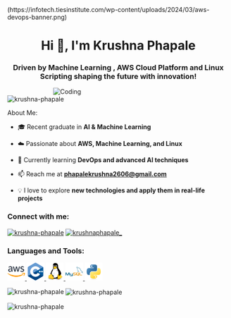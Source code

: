 
<head height="40" width="40">(https://infotech.tiesinstitute.com/wp-content/uploads/2024/03/aws-devops-banner.png)</head>
<h1 align="center">Hi 👋, I'm Krushna Phapale</h1>
<h3 align="center">Driven by Machine Learning , AWS Cloud Platform and Linux Scripting shaping the future with innovation!</h3>
<img align="right" alt="Coding" width="400" src="https://jnnce.ac.in/jnndemo/aiml.gif">

<p align="left"> <img src="https://komarev.com/ghpvc/?username=abhi-abk&label=Profile%20views&color=0e75b6&style=flat" alt="krushna-phapale" /> </p>

 About Me:
- 🎓 Recent graduate in **AI & Machine Learning** 

- ☁️ Passionate about **AWS, Machine Learning, and Linux**

- 🌱 Currently learning **DevOps and advanced AI techniques**

- 📫 Reach me at **phapalekrushna2606@gmail.com**

- 💡 I love to explore **new technologies and apply them in real-life projects**

<h3 align="left">Connect with me:</h3>
<p align="left">
<a href="https://www.linkedin.com/in/krushna-phapale/" target="blank"><img align="center" src="https://raw.githubusercontent.com/rahuldkjain/github-profile-readme-generator/master/src/images/icons/Social/linked-in-alt.svg" alt="krushna-phapale" height="30" width="40" /></a>
<a href="https://www.instagram.com/krushnaphapale_/" target="blank"><img align="center" src="https://raw.githubusercontent.com/rahuldkjain/github-profile-readme-generator/master/src/images/icons/Social/instagram.svg" alt="krushnaphapale_" height="30" width="40" /></a>
</p>

<h3 align="left">Languages and Tools:</h3>
<p align="left"> <a href="https://aws.amazon.com" target="_blank" rel="noreferrer"> <img src="https://raw.githubusercontent.com/devicons/devicon/master/icons/amazonwebservices/amazonwebservices-original-wordmark.svg" alt="aws" width="40" height="40"/> </a> <a href="https://www.w3schools.com/cpp/" target="_blank" rel="noreferrer"> <img src="https://raw.githubusercontent.com/devicons/devicon/master/icons/cplusplus/cplusplus-original.svg" alt="cplusplus" width="40" height="40"/> </a> <a href="https://www.linux.org/" target="_blank" rel="noreferrer"> <img src="https://raw.githubusercontent.com/devicons/devicon/master/icons/linux/linux-original.svg" alt="linux" width="40" height="40"/> </a> <a href="https://www.mysql.com/" target="_blank" rel="noreferrer"> <img src="https://raw.githubusercontent.com/devicons/devicon/master/icons/mysql/mysql-original-wordmark.svg" alt="mysql" width="40" height="40"/> </a> <a href="https://www.python.org" target="_blank" rel="noreferrer"> <img src="https://raw.githubusercontent.com/devicons/devicon/master/icons/python/python-original.svg" alt="python" width="40" height="40"/> </a> </p>

<p><img align="left" src="https://github-readme-stats.vercel.app/api/top-langs?username=krushna-phapale&show_icons=true&locale=en&layout=compact" alt="krushna-phapale" /></p>

<p>&nbsp;<img align="center" src="https://github-readme-stats.vercel.app/api?username=krushna-phapale&show_icons=true&locale=en" alt="krushna-phapale" /></p>

<p><img align="center" src="https://github-readme-streak-stats.herokuapp.com/?user=krushna-phapale&" alt="krushna-phapale" /></p>
